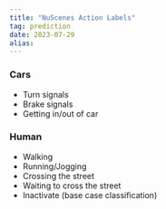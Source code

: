 ```yaml
---
title: "NuScenes Action Labels"
tag: prediction
date: 2023-07-29
alias:
---
```


### Cars
- Turn signals
- Brake signals
- Getting in/out of car

### Human
- Walking
- Running/Jogging
- Crossing the street
- Waiting to cross the street
- Inactivate (base case classification)

